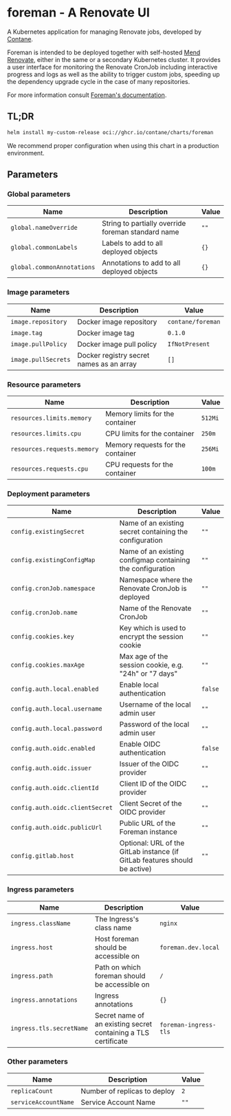 # foreman - A Renovate UI

A Kubernetes application for managing Renovate jobs, developed by [Contane](https://contane.net).

Foreman is intended to be deployed together with self-hosted [Mend Renovate](https://www.mend.io/renovate/), either in
the same or a secondary Kubernetes cluster.
It provides a user interface for monitoring the Renovate CronJob including interactive progress and logs as well as the
ability to trigger custom jobs, speeding up the dependency upgrade cycle in the case of many repositories.

For more information consult [Foreman's documentation](https://github.com/contane/foreman).

## TL;DR

```bash
helm install my-custom-release oci://ghcr.io/contane/charts/foreman
```

We recommend proper configuration when using this chart in a production environment.

## Parameters

### Global parameters

| Name                       | Description                                        | Value |
|----------------------------|----------------------------------------------------|-------|
| `global.nameOverride`      | String to partially override foreman standard name | `""`  |
| `global.commonLabels`      | Labels to add to all deployed objects              | `{}`  |
| `global.commonAnnotations` | Annotations to add to all deployed objects         | `{}`  |

### Image parameters

| Name                | Description                              | Value             |
|---------------------|------------------------------------------|-------------------|
| `image.repository`  | Docker image repository                  | `contane/foreman` |
| `image.tag`         | Docker image tag                         | `0.1.0`           |
| `image.pullPolicy`  | Docker image pull policy                 | `IfNotPresent`    |
| `image.pullSecrets` | Docker registry secret names as an array | `[]`              |

### Resource parameters

| Name                        | Description                       | Value   |
|-----------------------------|-----------------------------------|---------|
| `resources.limits.memory`   | Memory limits for the container   | `512Mi` |
| `resources.limits.cpu`      | CPU limits for the container      | `250m`  |
| `resources.requests.memory` | Memory requests for the container | `256Mi` |
| `resources.requests.cpu`    | CPU requests for the container    | `100m`  |

### Deployment parameters

| Name                            | Description                                                                | Value   |
|---------------------------------|----------------------------------------------------------------------------|---------|
| `config.existingSecret`         | Name of an existing secret containing the configuration                    | `""`    |
| `config.existingConfigMap`      | Name of an existing configmap containing the configuration                 | `""`    |
| `config.cronJob.namespace`      | Namespace where the Renovate CronJob is deployed                           | `""`    |
| `config.cronJob.name`           | Name of the Renovate CronJob                                               | `""`    |
| `config.cookies.key`            | Key which is used to encrypt the session cookie                            | `""`    |
| `config.cookies.maxAge`         | Max age of the session cookie, e.g. "24h" or "7 days"                      | `""`    |
| `config.auth.local.enabled`     | Enable local authentication                                                | `false` |
| `config.auth.local.username`    | Username of the local admin user                                           | `""`    |
| `config.auth.local.password`    | Password of the local admin user                                           | `""`    |
| `config.auth.oidc.enabled`      | Enable OIDC authentication                                                 | `false` |
| `config.auth.oidc.issuer`       | Issuer of the OIDC provider                                                | `""`    |
| `config.auth.oidc.clientId`     | Client ID of the OIDC provider                                             | `""`    |
| `config.auth.oidc.clientSecret` | Client Secret of the OIDC provider                                         | `""`    |
| `config.auth.oidc.publicUrl`    | Public URL of the Foreman instance                                         | `""`    |
| `config.gitlab.host`            | Optional: URL of the GitLab instance (if GitLab features should be active) | `""`    |

### Ingress parameters

| Name                     | Description                                                    | Value                 |
|--------------------------|----------------------------------------------------------------|-----------------------|
| `ingress.className`      | The Ingress's class name                                       | `nginx`               |
| `ingress.host`           | Host foreman should be accessible on                           | `foreman.dev.local`   |
| `ingress.path`           | Path on which foreman should be accessible on                  | `/`                   |
| `ingress.annotations`    | Ingress annotations                                            | `{}`                  |
| `ingress.tls.secretName` | Secret name of an existing secret containing a TLS certificate | `foreman-ingress-tls` |

### Other parameters

| Name                 | Description                  | Value |
|----------------------|------------------------------|-------|
| `replicaCount`       | Number of replicas to deploy | `2`   |
| `serviceAccountName` | Service Account Name         | `""`  |
